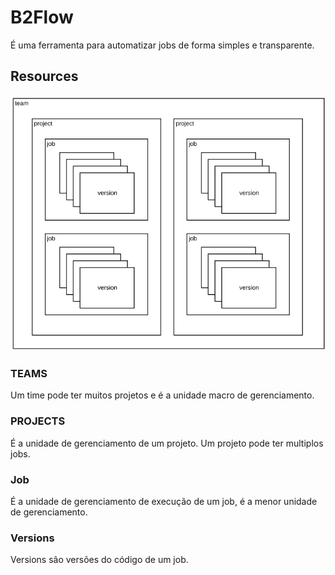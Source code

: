 # B2Flow

É uma ferramenta para automatizar jobs de forma simples e transparente.

## Resources

![](resources/images/project-organize.png)

### TEAMS

Um time pode ter muitos projetos e é a unidade macro de gerenciamento.

### PROJECTS

É a unidade de gerenciamento de um projeto. Um projeto pode ter multiplos jobs.

### Job

É a unidade de gerenciamento de execução de um job, é a menor unidade de gerenciamento.

### Versions

Versions são versões do código de um job.